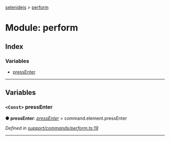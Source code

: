 [selenidejs](../README.md) > [perform](../modules/perform.md)

# Module: perform

## Index

### Variables

* [pressEnter](perform.md#pressenter)

---

## Variables

<a id="pressenter"></a>

### `<Const>` pressEnter

**● pressEnter**: *[pressEnter]()* =  command.element.pressEnter

*Defined in [support/commands/perform.ts:19](https://github.com/KnowledgeExpert/selenidejs/blob/master/lib/support/commands/perform.ts#L19)*

___

